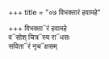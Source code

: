+++
title = "०७ विभक्तारं हवामहे"

+++
विभक्ता᳓रं हवामहे  
व᳓सोश् चित्र᳓स्य रा᳓धसः  
सविता᳓रं नृच᳓क्षसम्